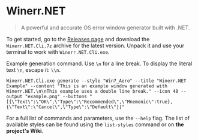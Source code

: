 # Winerr.NET

> A powerful and accurate OS error window generator built with .NET.

To get started, go to the [Releases page](https://github.com/DimaYastrebov/Winerr.NET/releases) and download the `Winerr.NET.Cli.7z` archive for the latest version. Unpack it and use your terminal to work with `Winerr.NET.Cli.exe`.

Example generation command. Use `\n` for a line break. To display the literal text `\n`, escape it: `\\n`.
```shell
Winerr.NET.Cli.exe generate --style "Win7_Aero" --title "Winerr.NET Example" --content "This is an example window generated with Winerr.NET.\n\nThis example uses a double line break." --icon 48 --output "example.png" --buttons "[{\"Text\":\"OK\",\"Type\":\"Recommended\",\"Mnemonic\":true},{\"Text\":\"Cancel\",\"Type\":\"Default\"}]"
```

For a full list of commands and parameters, use the `--help` flag.
The list of available styles can be found using the `list-styles` command or on **the project's Wiki**.
